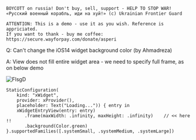 ```
BOYCOTT on russia! Don't buy, sell, support - HELP TO STOP WAR!
«Русский военный корабль, иди на хуй!» (c) Ukrainian Frontier Guard

ATTENTION: This is a demo - use it as you wish. Reference is appriciated.
If you want to thank - buy me coffee: https://secure.wayforpay.com/donate/asperi
```

Q: Can't change the iOS14 widget background color (by Ahmadreza)

A: View does not fill entire widget area - we need to specify full frame, as on below demo

![FlsgD](https://user-images.githubusercontent.com/62171579/163400294-2f40e332-cf02-4ad0-a8aa-aaf261bcc9dc.png)


    StaticConfiguration(
        kind: "xWidget",
        provider: xProvider(),
        placeholder: Text("Loading...")) { entry in
        xWidgetEntryView(entry: entry)
           .frame(maxWidth: .infinity, maxHeight: .infinity)    // << here !!
           .background(Color.green)
    }.supportedFamilies([.systemSmall, .systemMedium, .systemLarge])


